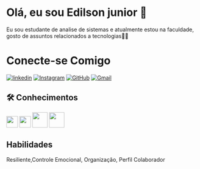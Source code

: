 # Olá, eu sou Edilson junior 🚀 

Eu sou estudante de analise de sistemas e atualmente estou na faculdade, gosto de assuntos relacionados a tecnologias👨‍💻

# Conecte-se Comigo
[![linkedin](https://img.shields.io/badge/linkedin-000000?style=for-the-badge&logo=linkedin&logoColor=blue)](https://www.linkedin.com/in/edilson-de-souza-319702233/) [![Instagram](https://img.shields.io/badge/instagram-FF00FF?style=for-the-badge&logo=instagram&logoColor=white)](https://www.instagram.com/edilsonjr7/?next=%2F) [![GitHub](https://img.shields.io/badge/github-FF0000?style=for-the-badge&logo=github&logoColor=white)](https://github.com/edilsonjr7) [![Gmail](https://img.shields.io/badge/gmail-FFF00?style=for-the-badge&logo=gmail&logoColor=white)](https://edilsondesouzalimajunior10@gmail.com)


## 🛠 Conhecimentos
<img src="https://cdn.jsdelivr.net/gh/devicons/devicon@latest/icons/html5/html5-original.svg" height=30 />  <img src="https://cdn.jsdelivr.net/gh/devicons/devicon@latest/icons/css3/css3-original.svg"  height=30 />  <img src="https://cdn.jsdelivr.net/gh/devicons/devicon@latest/icons/php/php-original.svg"  height=40/>  <img src="https://cdn.jsdelivr.net/gh/devicons/devicon@latest/icons/mysql/mysql-original-wordmark.svg"  height=40/>
                 
  
## Habilidades

 Resiliente,Controle Emocional, Organização, Perfil Colaborador


